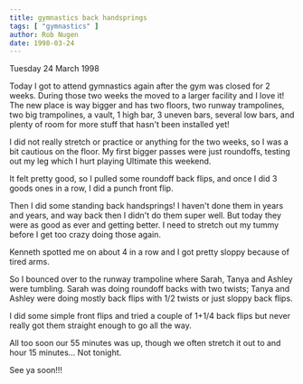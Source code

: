 ```yaml
---
title: gymnastics back handsprings
tags: [ "gymnastics" ]
author: Rob Nugen
date: 1998-03-24
---
```


<title>More Gymnastics</title>

<p class=date>Tuesday 24 March 1998<br></p>
<p>
Today I got to attend gymnastics again after the gym was closed for 2 weeks.  During those two weeks the moved to a larger facility and I love it!  The new place is way bigger and has two floors, two runway trampolines, two big trampolines, a vault, 1 high bar, 3 uneven bars, several low bars, and plenty of room for more stuff that hasn't been installed yet!
<p>
I did not really stretch or practice or anything for the two weeks, so I was a bit cautious on the floor.  My first bigger passes were just roundoffs, testing out my leg which I hurt playing Ultimate this weekend.
<p>
It felt pretty good, so I pulled some roundoff back flips, and once I did 3 goods ones in a row, I did a punch front flip.
<p>
Then I did some standing back handsprings! I haven't done them in years and years, and way back then I didn't do them super well.  But today they were as good as ever and getting better. I need to stretch out my tummy before I get too crazy doing those again.
<p>
Kenneth spotted me on about 4 in a row and I got pretty sloppy because of tired arms.
<p>
So I bounced over to the runway trampoline where Sarah, Tanya and Ashley were tumbling.  Sarah was doing roundoff backs with two twists; Tanya and Ashley were doing mostly back flips with 1/2 twists or just sloppy back flips.
<p>
I did some simple front flips and tried a couple of 1+1/4 back flips but never really got them straight enough to go all the way.
<p>
All too soon our 55 minutes was up, though we often stretch it out to and hour 15 minutes...  Not tonight.
<p>
See ya soon!!!</p>
